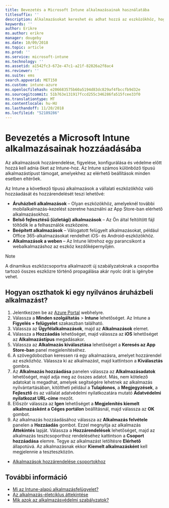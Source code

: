 ```yaml
---
title: Bevezetés a Microsoft Intune alkalmazásainak használatába
titlesuffix: ''
description: Alkalmazásokat kereshet és adhat hozzá az eszközökhöz, hogy az alkalmazottak elvégezhessék a munkát.
keywords: ''
author: Erikre
ms.author: erikre
manager: dougeby
ms.date: 10/09/2018
ms.topic: article
ms.prod: ''
ms.service: microsoft-intune
ms.technology: ''
ms.assetid: a1542fc3-672e-47c1-a21f-82826a2f8ac4
ms.reviewer: ''
ms.suite: ems
search.appverid: MET150
ms.custom: intune-azure
ms.openlocfilehash: e206683575b60a5194d83dc829af4fbccfb9d32e
ms.sourcegitcommit: 51b763e131917fccd255c346286fa515fcee33f0
ms.translationtype: MT
ms.contentlocale: hu-HU
ms.lasthandoff: 11/20/2018
ms.locfileid: "52189286"
---
```

# <a name="get-started-with-adding-apps-in-microsoft-intune"></a>Bevezetés a Microsoft Intune alkalmazásainak hozzáadásába

Az alkalmazások hozzárendelése, figyelése, konfigurálása és védelme előtt hozzá kell adnia őket az Intune-hoz. Az Intune számos különböző típusú alkalmazástípust támogat, amelyekhez az elérhető beállítások minden esetben eltérőek.

Az Intune a következő típusú alkalmazások a vállalati eszközökhöz való hozzáadását és hozzárendelését teszi lehetővé:
- **Áruházbeli alkalmazások** – Olyan eszközökhöz, amelyeknél további mobilalkalmazás-kezelést szeretne használni az App Store-ban elérhető alkalmazásokhoz.
- **Belső fejlesztésű (üzletági) alkalmazások** – Az Ön által feltöltött fájl töltődik le a felhasználók eszközeire.
- **Beépített alkalmazások** – Válogatott felügyelt alkalmazásokat, például Office 365-alkalmazásokat rendelhet iOS- és Android-eszközökhöz.
- **Alkalmazások a weben** – Az Intune létrehoz egy parancsikont a webalkalmazáshoz az eszköz kezdőképernyőjén.

> [!NOTE]
> A dinamikus eszközcsoportra alkalmazott új szabályzatoknak a csoportba tartozó összes eszközre történő propagálása akár nyolc órát is igénybe vehet.

## <a name="how-do-i-assign-a-public-store-app"></a>Hogyan oszthatok ki egy nyilvános áruházbeli alkalmazást?

1. Jelentkezzen be az [Azure Portal](https://portal.azure.com) webhelyre.
2. Válassza a **Minden szolgáltatás** > **Intune** lehetőséget. Az Intune a **Figyelés + felügyelet** szakaszban található.
3. Válassza az **Ügyfélalkalmazások**, majd az **Alkalmazások** elemet.
4. Válassza a **Hozzáadás** lehetőséget, majd válassza az **iOS** lehetőséget az **Alkalmazástípus** megadásakor.
5. Válassza az **Alkalmazás kiválasztása** lehetőséget a **Keresés az App Store-ban** panel megjelenítéséhez.
6. A szövegdobozban keressen rá egy alkalmazásra, amelyet hozzárendel az eszközhöz. Válassza ki az alkalmazást, majd kattintson a **Kiválasztás** gombra.
7. Az **Alkalmazás hozzáadása** panelen válassza az **Alkalmazásadatok** lehetőséget, majd adja meg az összes adatot. Más, nem kötelező adatokat is megadhat, amelyek segítségére lehetnek az alkalmazás nyilvántartásában, kitöltheti például a **Tulajdonos**, a **Megjegyzések**, a **Fejlesztő** és az vállalat adatvédelmi nyilatkozatára mutató **Adatvédelmi nyilatkozat URL-címe** mezőt.
8. Először válassza az **Igen** lehetőséget a **Megjelenítés kiemelt alkalmazásként a Céges portálon** beállításnál, majd válassza az **OK** gombot.
9. Az alkalmazás hozzáadásához válassza az **Alkalmazás felvétele** panelen a **Hozzáadás** gombot. Ezzel megnyitja az alkalmazás **Áttekintés** lapját. Válassza a **Hozzárendelések** lehetőséget, majd az alkalmazás tesztcsoporthoz rendeléséhez kattintson a **Csoport hozzáadása** elemre. Tegye az alkalmazást letöltésre **Elérhető** állapotúvá. Az alkalmazásnak ekkor **Kiemelt alkalmazásként** kell megjelennie a teszteszközön.


- [Alkalmazások hozzárendelése csoportokhoz](apps-deploy.md)

## <a name="learn-more"></a>További információ

* [Mi az Intune-alapú alkalmazásfelügyelet?](app-management.md)
* [Az alkalmazás-életciklus áttekintése](app-lifecycle.md)
* [Mik azok az alkalmazásvédelmi szabályzatok?](app-protection-policy.md)
